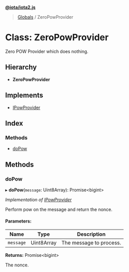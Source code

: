 **[@iota/iota2.js](../README.md)**

> [Globals](../README.md) / ZeroPowProvider

# Class: ZeroPowProvider

Zero POW Provider which does nothing.

## Hierarchy

* **ZeroPowProvider**

## Implements

* [IPowProvider](../interfaces/ipowprovider.md)

## Index

### Methods

* [doPow](zeropowprovider.md#dopow)

## Methods

### doPow

▸ **doPow**(`message`: Uint8Array): Promise\<bigint>

*Implementation of [IPowProvider](../interfaces/ipowprovider.md)*

Perform pow on the message and return the nonce.

#### Parameters:

Name | Type | Description |
------ | ------ | ------ |
`message` | Uint8Array | The message to process. |

**Returns:** Promise\<bigint>

The nonce.
